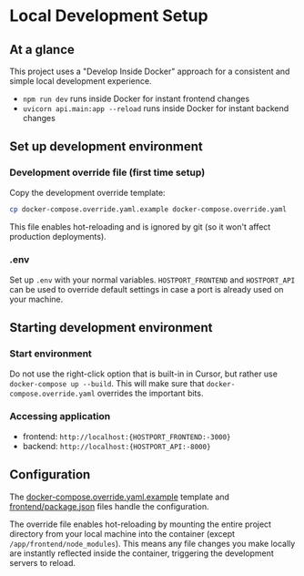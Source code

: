 # Local Development Setup

## At a glance
This project uses a "Develop Inside Docker" approach for a consistent and simple local development experience.
- `npm run dev` runs inside Docker for instant frontend changes
- `uvicorn api.main:app --reload` runs inside Docker for instant backend changes

## Set up development environment

### Development override file (first time setup)
Copy the development override template:
```bash
cp docker-compose.override.yaml.example docker-compose.override.yaml
```

This file enables hot-reloading and is ignored by git (so it won't affect production deployments).


### .env
Set up `.env` with your normal variables. `HOSTPORT_FRONTEND` and `HOSTPORT_API` can be used to override default settings in case a port is already used on your machine.

## Starting development environment


### Start environment

Do not use the right-click option that is built-in in Cursor, but rather use `docker-compose up --build`. This will make sure that `docker-compose.override.yaml` overrides the important bits.

### Accessing application

- frontend: `http://localhost:{HOSTPORT_FRONTEND:-3000}` 
- backend: `http://localhost:{HOSTPORT_API:-8000}` 

## Configuration

The [docker-compose.override.yaml.example](docker-compose.override.yaml.example) template and [frontend/package.json](frontend/package.json) files handle the configuration. 

The override file enables hot-reloading by mounting the entire project directory from your local machine into the container (except `/app/frontend/node_modules`). This means any file changes you make locally are instantly reflected inside the container, triggering the development servers to reload.